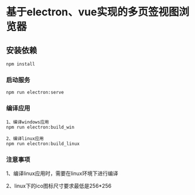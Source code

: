 # 基于electron、vue实现的多页签视图浏览器

## 安装依赖
```
npm install
```

### 启动服务
```
npm run electron:serve
```

### 编译应用
```
1、编译windows应用
npm run electron:build_win

2、编译linux应用
npm run electron:build_linux
```

### 注意事项

1、编译linux应用时，需要在linux环境下进行编译

2、linux下的ico图标尺寸要求最低是256*256